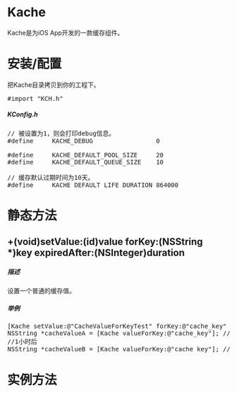 Kache
=============

Kache是为iOS App开发的一款缓存组件。

安装/配置
======================

把Kache目录拷贝到你的工程下。

<pre>
#import "KCH.h"
</pre>

##### *KConfig.h*
<pre>
// 被设置为1，则会打印debug信息。
#define     KACHE_DEBUG                 0

#define     KACHE_DEFAULT_POOL_SIZE     20
#define     KACHE_DEFAULT_QUEUE_SIZE    10

// 缓存默认过期时间为10天。
#define     KACHE_DEFAULT_LIFE_DURATION 864000
</pre>

静态方法
=========

## +(void)setValue:(id)value forKey:(NSString *)key expiredAfter:(NSInteger)duration
##### *描述*

设置一个普通的缓存值。

##### *举例*

<pre>
[Kache setValue:@"CacheValueForKeyTest" forKey:@"cache_key" expiredAfter:3600];
NSString *cacheValueA = [Kache valueForKey:@"cache_key"]; // cacheValueA: @"CacheValueForKeyTest"
//1小时后
NSString *cacheValueB = [Kache valueForKey:@"cache_key"]; // cacheValueB: nil
</pre>

实例方法
=========

